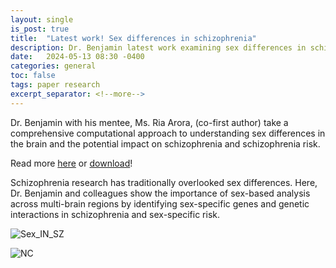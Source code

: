 ```yaml
---
layout: single
is_post: true
title:  "Latest work! Sex differences in schizophrenia"
description: Dr. Benjamin latest work examining sex differences in schizophrenia across three brain regions -- Nature Communications.
date:   2024-05-13 08:30 -0400
categories: general
toc: false
tags: paper research
excerpt_separator: <!--more-->
---
```


Dr. Benjamin with his mentee, Ms. Ria Arora, (co-first author) take a
comprehensive computational approach to understanding sex differences
in the brain and the potential impact on schizophrenia and
schizophrenia risk.

Read more [here](https://www.nature.com/articles/s41467-024-48048-z) or
[download]({{site.url}}/assets/papers/Benjamin_et_al-2024-Nature_Communications.pdf)!
<!--more-->

Schizophrenia research has traditionally overlooked sex differences.
Here, Dr. Benjamin and colleagues show the importance of sex-based
analysis across multi-brain regions by identifying sex-specific genes
and genetic interactions in schizophrenia and sex-specific risk.

![Sex_IN_SZ]({{site.url}}/assets/images/sex_diff_overview.png)

![NC]({{site.url}}/assets/images/nature-communications.svg)
